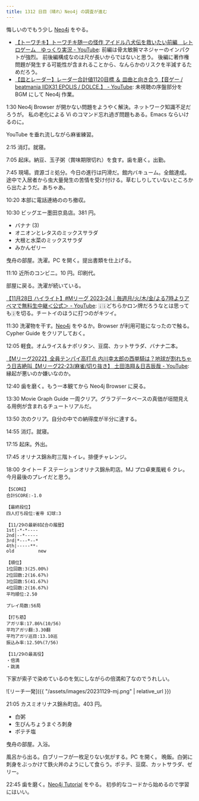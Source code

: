 ```yaml
---
title: 1312 日目（晴れ）Neo4j の調査が進む
---
```


悔しいのでもう少し [Neo4j] をやる。

* [【トーワチキ】トーワチキ随一の怪作 アイドル八犬伝を救いたい前編　レトロゲーム　ゆっくり実況 - YouTube](https://www.youtube.com/watch?v=GZBmlott7ug):
  前編は骨太敏腕マネジャーのインパクトが強烈。
  前後編構成なのは尺が長いからではないと思う。
  後編に著作権問題が発生する可能性が含まれることから、なんらかのリスクを半減するためだろう。
* [【皿とレーダー】レーダー合計値1120目標 ＆ 皿曲と向き合う【音ゲー / beatmania IIDX31 EPOLIS / DOLCE.】 - YouTube](https://www.youtube.com/watch?v=PzTVPFXxaG8):
  未視聴の序盤部分を BGM にして Neo4j 作業。

1:30 Neo4j Browser が開かない問題をようやく解決。ネットワーク知識不足だろうが。
私の老化による Vi のコマンド忘れ過ぎ問題もある。Emacs ならいけるのに。
<blockquote class="twitter-tweet"
  data-conversation="none"
  data-media-max-width="480" data-theme="dark" data-align="center">
<a href="https://twitter.com/showa_yojyo/status/1730212991159906719"></a>
</blockquote>

YouTube を垂れ流しながら麻雀練習。

2:15 消灯。就寝。

7:05 起床。納豆、玉子粥（賞味期限切れ）を食す。歯を磨く。出勤。

7:45 現場。資源ゴミ処分。今日の進行は円滑だ。館内バキューム。全館達成。
途中で入居者から虫大量発生の苦情を受け付ける。草むしりしていないところから出たようだ。あちゃあ。

10:20 本部に電話連絡ののち撤収。

10:30 ビッグエー墨田京島店。381 円。

* バナナ (3)
* オニオンとレタスのミックスサラダ
* 大根と水菜のミックスサラダ
* みかんゼリー

曳舟の部屋。洗濯。PC を開く。提出書類を仕上げる。

11:10 近所のコンビニ。10 円。印刷代。

部屋に戻る。洗濯が続いている。

[【11月28日 ハイライト】#Mリーグ 2023-24｜毎週月/火/木/金/よる7時よりアベマで無料生中継＜公式＞ - YouTube](https://www.youtube.com/watch?v=syBBiC1sY9g):
🀌🀏どちらかロン牌だろうなとは思っても🀏を切る。チートイのほうに打つのがキツイ。

11:30 洗濯物を干す。[Neo4j] をやるか。Browser が利用可能になったので触る。
Cypher Guide をクリアしておく。

12:05 軽食。オムライス＆ナポリタン、豆腐、カットサラダ、バナナ二本。

[【Mリーグ2022】全員テンパイ高打点 内川幸太郎の西単騎は？地球が割れちゃう日吉絶叫【Mリーグ22-23/麻雀/切り抜き】 土田浩翔＆日吉辰哉 - YouTube](https://www.youtube.com/watch?v=nDH0CLCi37A):
縁起が悪いのか嫌いなのか。

12:40 歯を磨く。もう一本観てから Neo4j Browser に戻る。

13:30 Movie Graph Guide 一周クリア。グラフデータベースの真価が垣間見える用例が含まれるチュートリアルだ。

13:50 次のクリア。自分の中での納得度が半分に達する。

14:55 消灯。就寝。

17:15 起床。外出。

17:45 オリナス錦糸町三階トイレ。排便チャレンジ。

18:00 タイトー F ステーションオリナス錦糸町店。MJ プロ卓東風戦 6 クレ。
今月最後のプレイだと思う。

```text
【SCORE】
合計SCORE:-1.0

【最終段位】
四人打ち段位:雀帝 幻球:3

【11/29の最新8試合の履歴】
1st|-*-*----
2nd|--*-----
3rd|*---*--*
4th|-----**-
old         new

【順位】
1位回数:3(25.00%)
2位回数:2(16.67%)
3位回数:5(41.67%)
4位回数:2(16.67%)
平均順位:2.50

プレイ局数:56局

【打ち筋】
アガリ率:17.86%(10/56)
平均アガリ翻:3.30翻
平均アガリ巡目:13.10巡
振込み率:12.50%(7/56)

【11/29の最高役】
・倍満
・跳満
```

下家が索子で染めているのを気にしながらの倍満和了なのでうれしい。

![リーチ一発]({{ "/assets/images/20231129-mj.png" | relative_url }})

21:05 カスミオリナス錦糸町店。403 円。

* 白粥
* 生びんちょうまぐろ刺身
* ポテチ塩

曳舟の部屋。入浴。

風呂から出る。白ブリーフが一枚足りない気がする。PC を開く。
晩飯。白粥に刺身をぶっかけて鉄火丼のようにして食らう。ポテチ、豆腐、カットサラダ、ゼリー。

22:45 歯を磨く。[Neo4j Tutorial](https://www.tutorialspoint.com/neo4j/) をやる。
初歩的なコードから始めるので学習にはいい。

[Neo4j]: https://neo4j.com/
